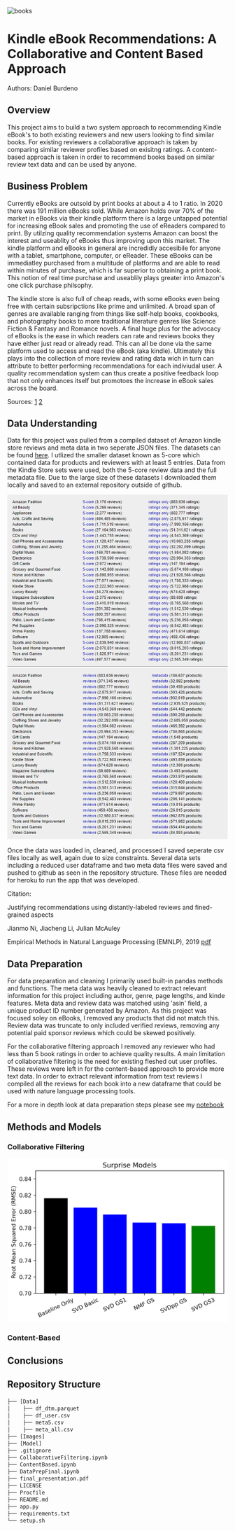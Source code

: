 ![books](https://github.com/danielburdeno/Kindle-Recommendations/blob/main/Images/ebooks.jpg)

# Kindle eBook Recommendations: A Collaborative and Content Based Approach
Authors: Daniel Burdeno


## Overview
This project aims to build a two system approach to recommending Kindle eBook's to both existing reviewers and new users looking to find similar books. For existing reviewers a collaborative approach is taken by comparing similar reviewer profiles based on exisitng ratings. A content-based approach is taken in order to recommend books based on similar review text data and can be used by anyone.

## Business Problem
Currently eBooks are outsold by print books at about a 4 to 1 ratio. In 2020 there was 191 million eBooks sold. While Amazon holds over 70% of the market in eBooks via their kindle platform there is a large untapped potential for increasing eBook sales and promoting the use of eReaders compared to print. By utilzing quality recommendation systems Amazon can boost the interest and useablity of eBooks thus improving upon this market. The kindle platform and eBooks in general are incredidly accesibile for anyone with a tablet, smartphone, computer, or eReader. These eBooks can be immediatley purchased from a multitude of platforms and are able to read within minutes of purchase, which is far superior to obtaining a print book. This notion of real time purchase and useablily plays greater into Amazon's one click purchase philsophy. 

The kindle store is also full of cheap reads, with some eBooks even being free with certain subsripctions like prime and unlimited. A broad span of genres are available ranging from things like self-help books, cookbooks, and photography books to more traditional literature genres like Science Fiction & Fantasy and Romance novels. A final huge plus for the advocacy of eBooks is the ease in which readers can rate and reviews books they have either just read or already read. This can all be done via the same platform used to access and read the eBook (aka kindle). Ultimately this plays into the collection of more review and rating data wich in turn can attribute to better performing recommendations for each indiviudal user. A quality recommendation system can thus create a positive feedback loop that not only enhances itself but promotoes the increase in eBook sales across the board.

Sources: [1](https://www.tonerbuzz.com/blog/paper-books-vs-ebooks-statistics/) [2](https://www.statista.com/topics/1474/e-books/#:~:text=E%2Dbook%20sales%20in%20the,consistent%20annual%20increases%20since%202018.)

## Data Understanding
Data for this project was pulled from a compiled dataset of Amazon kindle store reviews and meta data in two seperate JSON files. The datasets can be found [here](https://nijianmo.github.io/amazon/index.html). I utlized the smaller dataset known as 5-core which contained data for products and reviewers with at least 5 entries. Data from the Kindle Store sets were used, both the 5-core review data and the full metadata file. Due to the large size of these datasets I downloaded them locally and saved to an external repository outside of github.

![rev](https://github.com/danielburdeno/Kindle-Recommendations/blob/main/Images/Revimg.png) ![meta](https://github.com/danielburdeno/Kindle-Recommendations/blob/main/Images/Metaimg.png)

Once the data was loaded in, cleaned, and processed I saved seperate csv files locally as well, again due to size constraints. Several data sets including a reduced user dataframe and two meta data files were saved and pushed to github as seen in the repository structure. These files are needed for heroku to run the app that was developed. 

Citation: 

Justifying recommendations using distantly-labeled reviews and fined-grained aspects

Jianmo Ni, Jiacheng Li, Julian McAuley

Empirical Methods in Natural Language Processing (EMNLP), 2019 [pdf](https://cseweb.ucsd.edu//~jmcauley/pdfs/emnlp19a.pdf)

## Data Preparation
For data preparation and cleaning I primarily used built-in pandas methods and functions. The meta data was heavily cleaned to extract relevant information for this project including author, genre, page lengths, and kinde features. Meta data and review data was matched using 'asin' field, a unique product ID number generated by Amazon. As this project was focused soley on eBooks, I removed any products that did not match this. Review data was truncate to only included verified reviews, removing any potential paid sponsor reviews which could be skewed positively. 

For the collaborative filtering approach I removed any reviewer who had less than 5 book ratings in order to achieve quality results. A main limitation of collaborative filtering is the need for existing fleshed out user profiles. These reviews were left in for the content-based approach to provide more text data. In order to extract relevant information from text reviews I compiled all the reviews for each book into a new dataframe that could be used with nature language processing tools.

For a more in depth look at data preparation steps please see my [notebook](https://github.com/danielburdeno/Kindle-Recommendations/blob/main/DataPrepFinal.ipynb)

## Methods and Models

### Collaborative Filtering
![Surprise](https://github.com/danielburdeno/Kindle-Recommendations/blob/main/Images/Model_bar.png)

### Content-Based

## Conclusions



## Repository Structure
```
├── [Data]
│    ├── df_dtm.parquet
│    ├── df_user.csv
│    ├── meta5.csv
│    ├── meta_all.csv
├── [Images]
├── [Model]
├── .gitignore
├── CollaborativeFiltering.ipynb
├── ContentBased.ipynb
├── DataPrepFinal.ipynb
├── final_presentation.pdf
├── LICENSE
├── Procfile
├── README.md
├── app.py
├── requirements.txt
└── setup.sh
```

